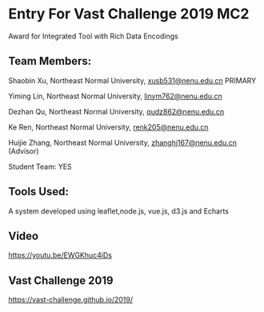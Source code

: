 # Entry For Vast Challenge 2019 MC2
Award for Integrated Tool with Rich Data Encodings

## Team Members:
Shaobin Xu, Northeast Normal University, xusb531@nenu.edu.cn PRIMARY

Yiming Lin, Northeast Normal University, linym762@nenu.edu.cn

Dezhan Qu, Northeast Normal University, qudz862@nenu.edu.cn

Ke Ren, Northeast Normal University, renk205@nenu.edu.cn

Huijie Zhang, Northeast Normal University, zhanghj167@nenu.edu.cn (Advisor)

Student Team: YES

## Tools Used:
A system developed using leaflet,node.js, vue.js, d3.js and Echarts

## Video
https://youtu.be/EWGKhuc4iDs

## Vast Challenge 2019
https://vast-challenge.github.io/2019/
